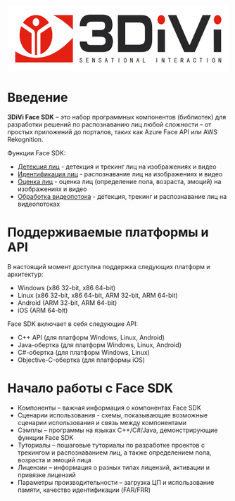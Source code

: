 <p align="center">
<a href="https://face.3divi.com/ru"><img src="doc/img/3divi_logo.png" width="600" height="150" title="3DiVi Logo" alt="Logo"></a>
</p>

# Введение

**3DiVi Face SDK** – это набор программных компонентов (библиотек) для разработки решений по распознаванию лиц любой сложности – от простых приложений до порталов, таких как Azure Face API или AWS Rekognition.

Функции Face SDK: 
* [Детекция лиц](doc/development/face_capturing.md) - детекция и трекинг лиц на изображениях и видео 
* [Идентификация лиц](doc/development/face_identification.md) - распознавание лиц на изображениях и видео 
* [Оценка лиц](doc/development/face_estimation.md) - оценка лиц (определение пола, возраста, эмоций) на изображениях и видео
* [Обработка видеопотока](doc/development/video_stream_processing.md) - детекция, трекинг и распознавание лиц на видеопотоках 

# Поддерживаемые платформы и API

В настоящий момент доступна поддержка следующих платформ и архитектур:

* Windows (x86 32-bit, x86 64-bit)
* Linux (x86 32-bit, x86 64-bit, ARM 32-bit, ARM 64-bit)
* Android (ARM 32-bit, ARM 64-bit)
* iOS (ARM 64-bit)

Face SDK включает в себя следующие API:

* C++ API (для платформ Windows, Linux, Android)
* Java-обертка (для платформ Windows, Linux, Android)
* C#-обертка (для платформ Windows, Linux)
* Objective-C-обертка (для платформы iOS)

# Начало работы с Face SDK 

* Компоненты – важная информация о компонентах Face SDK
* Сценарии использования - схемы, показывающие возможные сценарии использования и связь между компонентами
* Сэмплы – программы на языках C++/C#/Java, демонстрирующие функции Face SDK
* Туториалы – пошаговые туториалы по разработке проектов с трекингом и распознаванием лиц, а также определением пола, возраста и эмоций лица
* Лицензии – информация о разных типах лицензий, активации и привязке лицензий 
* Параметры производительности – загрузка ЦП и использование памяти, качество идентификации (FAR/FRR) 


